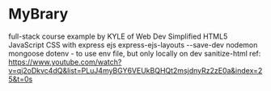 # MyBrary

full-stack course example by KYLE of Web Dev Simplified
HTML5 JavaScript CSS
with
express ejs express-ejs-layouts
--save-dev nodemon
mongoose
dotenv - to use env file, but only locally on dev
sanitize-html
ref:
https://www.youtube.com/watch?v=qj2oDkvc4dQ&list=PLuJ4myBGY6VEUkBQHQt2msjdnyRz2zE0a&index=25&t=0s
